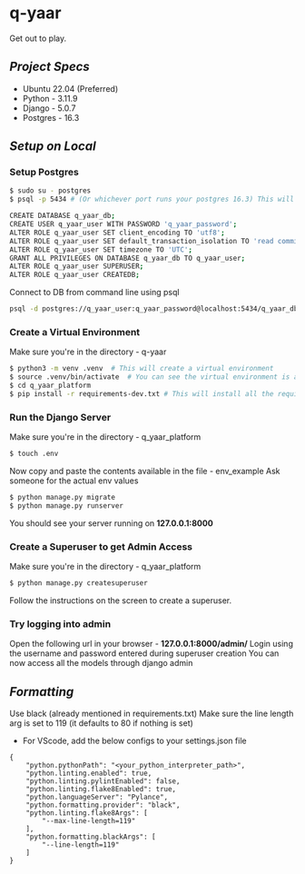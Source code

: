 # q-yaar
Get out to play.

## ***Project Specs***
* Ubuntu 22.04 (Preferred)
* Python - 3.11.9
* Django - 5.0.7
* Postgres - 16.3

## ***Setup on Local***

### Setup Postgres
```bash
$ sudo su - postgres 
$ psql -p 5434 # (Or whichever port runs your postgres 16.3) This will open psql shell, follow these commands

CREATE DATABASE q_yaar_db;
CREATE USER q_yaar_user WITH PASSWORD 'q_yaar_password';
ALTER ROLE q_yaar_user SET client_encoding TO 'utf8';
ALTER ROLE q_yaar_user SET default_transaction_isolation TO 'read committed';
ALTER ROLE q_yaar_user SET timezone TO 'UTC';
GRANT ALL PRIVILEGES ON DATABASE q_yaar_db TO q_yaar_user;
ALTER ROLE q_yaar_user SUPERUSER;
ALTER ROLE q_yaar_user CREATEDB;
```
Connect to DB from command line using psql
```bash
psql -d postgres://q_yaar_user:q_yaar_password@localhost:5434/q_yaar_db # Use the applicable port number
```

### Create a Virtual Environment
Make sure you're in the directory - q-yaar
```bash
$ python3 -m venv .venv  # This will create a virtual environment
$ source .venv/bin/activate  # You can see the virtual environment is active
$ cd q_yaar_platform
$ pip install -r requirements-dev.txt # This will install all the requirements
```

### Run the Django Server
Make sure you're in the directory - q_yaar_platform
```bash
$ touch .env
```
Now copy and paste the contents available in the file - env_example
Ask someone for the actual env values

```bash
$ python manage.py migrate
$ python manage.py runserver
```
You should see your server running on __127.0.0.1:8000__ 

### Create a Superuser to get Admin Access
Make sure you're in the directory - q_yaar_platform
```bash
$ python manage.py createsuperuser
```
Follow the instructions on the screen to create a superuser.

### Try logging into admin
Open the following url in your browser - __127.0.0.1:8000/admin/__
Login using the username and password entered during superuser creation
You can now access all the models through django admin

## ***Formatting***
Use black (already mentioned in requirements.txt)
Make sure the line length arg is set to 119 (it defaults to 80 if nothing is set)

* For VScode, add the below configs to your settings.json file

```
{
	"python.pythonPath": "<your_python_interpreter_path>",
	"python.linting.enabled": true,
	"python.linting.pylintEnabled": false,
	"python.linting.flake8Enabled": true,
	"python.languageServer": "Pylance",
	"python.formatting.provider": "black",
	"python.linting.flake8Args": [
		"--max-line-length=119"
	],
	"python.formatting.blackArgs": [
		"--line-length=119"
	]
}
```